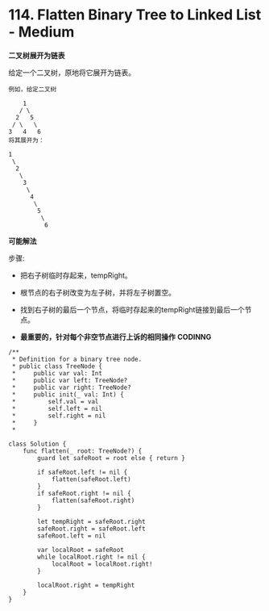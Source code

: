 # 114. Flatten Binary Tree to Linked List - Medium
**二叉树展开为链表**

给定一个二叉树，原地将它展开为链表。

```
例如，给定二叉树

    1
   / \
  2   5
 / \   \
3   4   6
将其展开为：

1
 \
  2
   \
    3
     \
      4
       \
        5
         \
          6
```


**可能解法**

步骤:
- 把右子树临时存起来，tempRight。
- 根节点的右子树改变为左子树，并将左子树置空。
- 找到右子树的最后一个节点，将临时存起来的tempRight链接到最后一个节点。

- **最重要的，针对每个非空节点进行上诉的相同操作**
**CODINNG**

```
/**
 * Definition for a binary tree node.
 * public class TreeNode {
 *     public var val: Int
 *     public var left: TreeNode?
 *     public var right: TreeNode?
 *     public init(_ val: Int) {
 *         self.val = val
 *         self.left = nil
 *         self.right = nil
 *     }
 *

class Solution {
    func flatten(_ root: TreeNode?) {
        guard let safeRoot = root else { return }
        
        if safeRoot.left != nil {
            flatten(safeRoot.left)
        }
        if safeRoot.right != nil {
            flatten(safeRoot.right)
        }

        let tempRight = safeRoot.right
        safeRoot.right = safeRoot.left
        safeRoot.left = nil

        var localRoot = safeRoot
        while localRoot.right != nil {
            localRoot = localRoot.right!
        }

        localRoot.right = tempRight
    }
}
```
